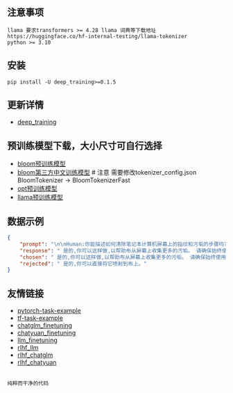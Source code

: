 

## 注意事项
    llama 要求transformers >= 4.28 llama 词典等下载地址 https://huggingface.co/hf-internal-testing/llama-tokenizer
    python >= 3.10

## 安装
    pip install -U deep_training>=0.1.5


## 更新详情
- [deep_training](https://github.com/ssbuild/deep_training)




## 预训练模型下载，大小尺寸可自行选择
    
- [bloom预训练模型](https://huggingface.co/bigscience)
- [bloom第三方中文训练模型](https://huggingface.co/Langboat/bloom-6b4-zh)  # 注意 需要修改tokenizer_config.json BloomTokenizer -> BloomTokenizerFast
- [opt预训练模型](https://huggingface.co/facebook)
- [llama预训练模型](https://huggingface.co/decapoda-research)


## 数据示例

```json
{
	"prompt": "\n\nHuman:你能描述如何清除笔记本计算机屏幕上的指纹和污垢的步骤吗?\n\nAssistant:是的,也许。为了清洁你的屏幕,你首先需要使用微纤维布或软溼布,轻轻地擦拭屏幕表面。接下来,你会想抓住一个软,无毛巾,微纤维清洁布,轻轻地擦回屏幕上去除指纹和污垢。\n\nHuman:我可以将伊索普罗素酒精喷射到布上,并以这种方式清洗它吗?\n\nAssistant:",
	"response": " 是的,你可以这样做,以帮助布从屏幕上收集更多的污垢。 请确保始终使用干净的软布,而不是一块粗糙的、粗糙的或结构化的材料,并确保它是无毛布的。",
	"chosen": " 是的,你可以这样做,以帮助布从屏幕上收集更多的污垢。 请确保始终使用干净的软布,而不是一块粗糙的、粗糙的或结构化的材料,并确保它是无毛布的。",
	"rejected": " 是的,你可以直接将它喷射到布上。"
}
```


## 友情链接

- [pytorch-task-example](https://github.com/ssbuild/pytorch-task-example)
- [tf-task-example](https://github.com/ssbuild/tf-task-example)
- [chatglm_finetuning](https://github.com/ssbuild/chatglm_finetuning)
- [chatyuan_finetuning](https://github.com/ssbuild/chatyuan_finetuning)
- [llm_finetuning](https://github.com/ssbuild/llm_finetuning)
- [rlhf_llm](https://github.com/ssbuild/rlhf_llm)
- [rlhf_chatglm](https://github.com/ssbuild/rlhf_chatglm)
- [rlhf_chatyuan](https://github.com/ssbuild/rlhf_chatyuan)

## 
    纯粹而干净的代码
